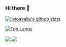 ### Hi there 👋

<!--
**livioavalle/livioavalle** is a ✨ _special_ ✨ repository because its `README.md` (this file) appears on your GitHub profile.

Here are some ideas to get you started:

- 🔭 I’m currently working on ...
- 🌱 I’m currently learning ...
- 👯 I’m looking to collaborate on ...
- 🤔 I’m looking for help with ...
- 💬 Ask me about ...
- 📫 How to reach me: ...
- 😄 Pronouns: ...
- ⚡ Fun fact: ...
-->

[![livioavalle's github stats](https://github-readme-stats.vercel.app/api?username=livioavalle&count_private=true&show_icons=true&theme=tokyonight&include_all_commits=true)](https://github.com/livioavalle) 


[![Top Langs](https://github-readme-stats.vercel.app/api/top-langs/?username=livioavalle&langs_count=10&layout=compact&theme=tokyonight)](https://github.com/anuraghazra/github-readme-stats)

<a href="https://github.com/anuraghazra/github-readme-stats">
  <img align="center" src="https://github-readme-stats.vercel.app/api/top-langs/?username=livioavalle&langs_count=10&layout=compact&theme=tokyonight" />
</a>
<a href="https://github.com/anuraghazra/convoychat">
  <img align="center" src="https://github-readme-stats.vercel.app/api/top-langs/?username=livioavalle&langs_count=10&layout=compact&theme=tokyonight" />
</a>
